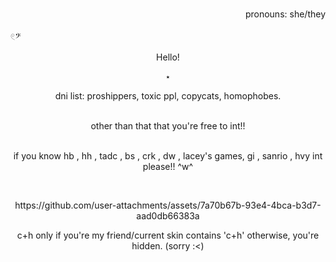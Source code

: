 
<h1 align="center"></[](i)></h1>

<p align="right"> pronouns: she/they

𓏲𝄢


</h1>


  
<p align="center"> Hello!

<p align="center"> ⋆

<p align="center"> dni list: proshippers, toxic ppl, copycats, homophobes.</p>

<p align="center"><br>other than that that you're free to int!!</br</p> 
<p align="center"><br>if you know hb , hh , tadc , bs , crk , dw , lacey's games, gi , sanrio , hvy int please!! ^w^</br></p>
<br> <p align="center">https://github.com/user-attachments/assets/7a70b67b-93e4-4bca-b3d7-aad0db66383a </br></p>

    
<p align="center">  c+h only if you're my friend/current skin contains 'c+h' otherwise, you're hidden. (sorry :<)</p>





<h1 align="center"></[](h)>
